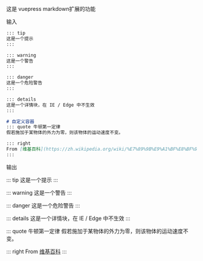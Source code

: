 这是 vuepress markdown扩展的功能

输入
```md
::: tip
这是一个提示
:::

::: warning
这是一个警告
:::

::: danger
这是一个危险警告
:::

::: details
这是一个详情块，在 IE / Edge 中不生效
:::

# 自定义容器
::: quote 牛顿第一定律
假若施加于某物体的外力为零，则该物体的运动速度不变。

::: right
From [维基百科](https://zh.wikipedia.org/wiki/%E7%89%9B%E9%A1%BF%E8%BF%90%E5%8A%A8%E5%AE%9A%E5%BE%8B)
:::

```
输出

::: tip
这是一个提示
:::

::: warning
这是一个警告
:::

::: danger
这是一个危险警告
:::

::: details 
这是一个详情块，在 IE / Edge 中不生效
:::

::: quote 牛顿第一定律
假若施加于某物体的外力为零，则该物体的运动速度不变。

::: right
From [维基百科](https://zh.wikipedia.org/wiki/%E7%89%9B%E9%A1%BF%E8%BF%90%E5%8A%A8%E5%AE%9A%E5%BE%8B)
:::